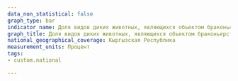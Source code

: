 ```yaml
---
data_non_statistical: false
graph_type: bar
indicator_name: Доля видов диких животных, являющихся объектом браконьерства или незаконного оборота, от общего количества видов соответствующих систематических групп (классов)
graph_title: Доля видов диких животных, являющихся объектом браконьерства или незаконного оборота, от общего количества видов соответствующих систематических групп (классов)
national_geographical_coverage: Кыргызская Республика
measurement_units: Процент
tags:
- custom.national

---
```

